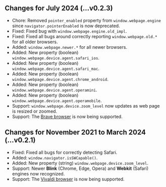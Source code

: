 ## Changes for July 2024 (...v0.2.3)
- Chore: Removed `pointer_enabled` property from `window.webpage.engine` since `navigator.pointerEnabled` is now deprecated.
- Fixed: Fixed bug with `window.webpage.engine.old_impl`.
- Fixed: Fixed all bugs around correctly reporting `window.webpage.old.*` for all older browsers.
- Added: `window.webpage.newer.*` for all newer browsers.
- Added: New property (boolean) `window.webpage.device.agent.safari_ios`.
- Added: New property (boolean) `window.webpage.device.agent.safari_mac`.
- Added: New property (boolean) `window.webpage.device.agent.chrome_android`.
- Added: New property (boolean) `window.webpage.device.agent.operamini`.
- Added: New property (boolean) `window.webpage.device.agent.operamobile`.
- Support: `window.webpage.device.zoom_level` now updates as web page is resized or zoomed.
- Support: The [Brave browser](https://brave.com/) is now being supported.

## Changes for November 2021 to March 2024 (...v0.2.1)
- Fixed: Fixed all bugs for correctly detecting Safari.
- Added: `window.navigator.isSWCapable()`.
- Added: New property (string) `window.webpage.device.zoom_level`.
- Support: Newer **Blink** (Chrome, Edge, Opera) and **Webkit** (Safari) engines now recognized.
- Support: The [Vivaldi browser](https://vivaldi.com/) is now being supported.
